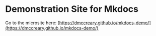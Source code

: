# Demonstration Site for Mkdocs

Go to the microsite here: [https://dmccreary.github.io/mkdocs-demo/](https://dmccreary.github.io/mkdocs-demo/)